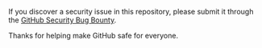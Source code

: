 If you discover a security issue in this repository, please submit it through the [GitHub Security Bug Bounty](https://hackerone.com/github).

Thanks for helping make GitHub safe for everyone.

